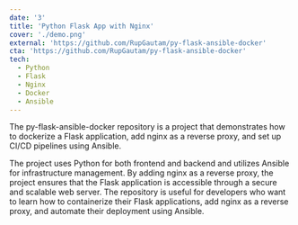 ```yaml
---
date: '3'
title: 'Python Flask App with Nginx'
cover: './demo.png'
external: 'https://github.com/RupGautam/py-flask-ansible-docker'
cta: 'https://github.com/RupGautam/py-flask-ansible-docker'
tech:
  - Python
  - Flask
  - Nginx
  - Docker
  - Ansible
---
```


The py-flask-ansible-docker repository is a project that demonstrates how to dockerize a Flask application, add nginx as a reverse proxy, and set up CI/CD pipelines using Ansible.

The project uses Python for both frontend and backend and utilizes Ansible for infrastructure management. By adding nginx as a reverse proxy, the project ensures that the Flask application is accessible through a secure and scalable web server. The repository is useful for developers who want to learn how to containerize their Flask applications, add nginx as a reverse proxy, and automate their deployment using Ansible.
